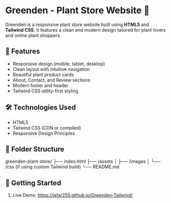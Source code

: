 # Greenden - Plant Store Website 🌿

Greenden is a responsive plant store website built using **HTML5** and **Tailwind CSS**. It features a clean and modern design tailored for plant lovers and online plant shoppers.

## 🌱 Features

- Responsive design (mobile, tablet, desktop)
- Clean layout with intuitive navigation
- Beautiful plant product cards
- About, Contact, and Review sections
- Modern footer and header
- Tailwind CSS utility-first styling

## 🛠️ Technologies Used

- HTML5
- Tailwind CSS (CDN or compiled)
- Responsive Design Principles

## 📁 Folder Structure

greenden-plant-store/
├── index.html
├── /assets
│ ├── /images
│ └── /css (if using custom Tailwind build)
└── README.md


## 🚀 Getting Started

1. Live Demo:  https://jafar255.github.io/Greenden-Tailwind/

